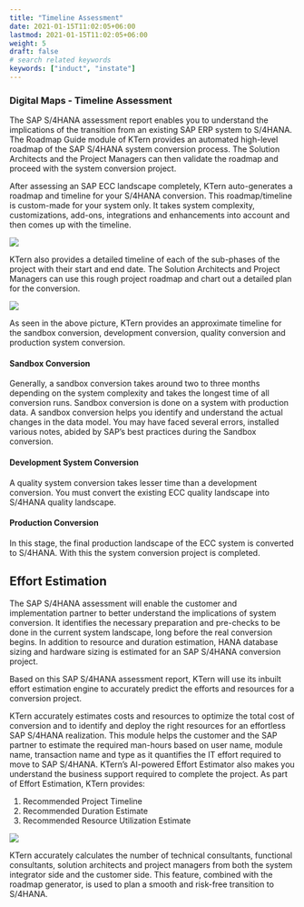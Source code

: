 ```yaml
---
title: "Timeline Assessment"
date: 2021-01-15T11:02:05+06:00
lastmod: 2021-01-15T11:02:05+06:00
weight: 5
draft: false
# search related keywords
keywords: ["induct", "instate"]
---
```


### Digital Maps - Timeline Assessment

The SAP S/4HANA assessment report enables you to understand the implications of the transition from an existing SAP ERP system to S/4HANA. The Roadmap Guide module of KTern provides an automated high-level roadmap of the SAP S/4HANA system conversion process. The Solution Architects and the Project Managers can then validate the roadmap and proceed with the system conversion project.

After assessing an SAP ECC landscape completely, KTern auto-generates a roadmap and timeline for your S/4HANA conversion. This roadmap/timeline is custom-made for your system only. It takes system complexity, customizations, add-ons, integrations and enhancements into account and then comes up with the timeline.

![](https://storage.googleapis.com/ktern-docs-files/ta-1.png)

KTern also provides a detailed timeline of each of the sub-phases of the project with their start and end date. The Solution Architects and Project Managers can use this rough project roadmap and chart out a detailed plan for the conversion.

![](https://storage.googleapis.com/ktern-docs-files/ta-2.png)

As seen in the above picture, KTern provides an approximate timeline for the sandbox conversion, development conversion, quality conversion and production system conversion.

#### Sandbox Conversion

Generally, a sandbox conversion takes around two to three months depending on the system complexity and takes the longest time of all conversion runs. Sandbox conversion is done on a system with production data. A sandbox conversion helps you identify and understand the actual changes in the data model. You may have faced several errors, installed various notes, abided by SAP’s best practices during the Sandbox conversion.

#### Development System Conversion

A quality system conversion takes lesser time than a development conversion. You must convert the existing ECC quality landscape into S/4HANA quality landscape.

#### Production Conversion

In this stage, the final production landscape of the ECC system is converted to S/4HANA. With this the system conversion project is completed.

## Effort Estimation

The SAP S/4HANA assessment will enable the customer and implementation partner to better understand the implications of system conversion. It identifies the necessary preparation and pre-checks to be done in the current system landscape, long before the real conversion begins. In addition to resource and duration estimation, HANA database sizing and hardware sizing is estimated for an SAP S/4HANA conversion project.

Based on this SAP S/4HANA assessment report, KTern will use its inbuilt effort estimation engine to accurately predict the efforts and resources for a conversion project.

KTern accurately estimates costs and resources to optimize the total cost of conversion and to identify and deploy the right resources for an effortless SAP S/4HANA realization. This module helps the customer and the SAP partner to estimate the required man-hours based on user name, module name, transaction name and type as it quantifies the IT effort required to move to SAP S/4HANA. KTern’s AI-powered Effort Estimator also makes you understand the business support required to complete the project. As part of Effort Estimation, KTern provides:

1. Recommended Project Timeline
2. Recommended Duration Estimate
3. Recommended Resource Utilization Estimate

![](https://storage.googleapis.com/ktern-docs-files/ta-3.png)

KTern accurately calculates the number of technical consultants, functional consultants, solution architects and project managers from both the system integrator side and the customer side. This feature, combined with the roadmap generator, is used to plan a smooth and risk-free transition to S/4HANA.
